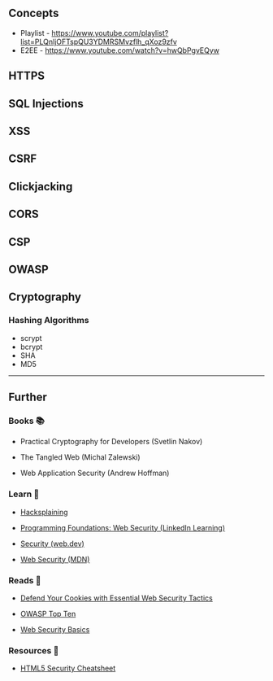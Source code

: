 ## Concepts

- Playlist - https://www.youtube.com/playlist?list=PLQnljOFTspQU3YDMRSMvzflh_qXoz9zfv
- E2EE - https://www.youtube.com/watch?v=hwQbPgvEQyw

## HTTPS

## SQL Injections

## XSS

## CSRF

## Clickjacking

## CORS

## CSP

## OWASP

## Cryptography

### Hashing Algorithms

- scrypt
- bcrypt
- SHA
- MD5


---
## Further

### Books 📚

- Practical Cryptography for Developers (Svetlin Nakov)

- The Tangled Web (Michal Zalewski)

- Web Application Security (Andrew Hoffman)

### Learn 🧠

- [Hacksplaining](https://www.hacksplaining.com/lessons)

- [Programming Foundations: Web Security (LinkedIn Learning)](https://www.linkedin.com/learning/programming-foundations-web-security-22680062)

- [Security (web.dev)](https://web.dev/secure/)

- [Web Security (MDN)](https://developer.mozilla.org/en-US/docs/Web/Security)

### Reads 📄

- [Defend Your Cookies with Essential Web Security Tactics](https://maggieappleton.com/websecurity)

- [OWASP Top Ten](https://owasp.org/www-project-top-ten/)

- [Web Security Basics](https://github.com/vasanthk/web-security-basics)
### Resources 🧩

- [HTML5 Security Cheatsheet](https://html5sec.org/)
